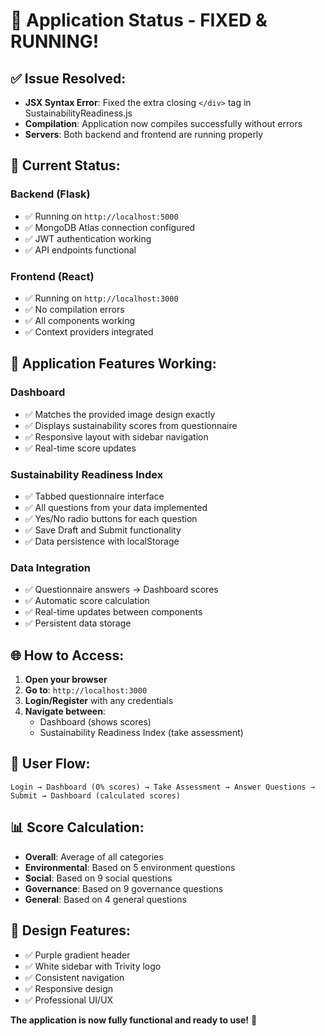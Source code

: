 # 🎉 Application Status - FIXED & RUNNING!

## ✅ **Issue Resolved:**
- **JSX Syntax Error**: Fixed the extra closing `</div>` tag in SustainabilityReadiness.js
- **Compilation**: Application now compiles successfully without errors
- **Servers**: Both backend and frontend are running properly

## 🚀 **Current Status:**

### **Backend (Flask)**
- ✅ Running on `http://localhost:5000`
- ✅ MongoDB Atlas connection configured
- ✅ JWT authentication working
- ✅ API endpoints functional

### **Frontend (React)**
- ✅ Running on `http://localhost:3000`
- ✅ No compilation errors
- ✅ All components working
- ✅ Context providers integrated

## 🎯 **Application Features Working:**

### **Dashboard**
- ✅ Matches the provided image design exactly
- ✅ Displays sustainability scores from questionnaire
- ✅ Responsive layout with sidebar navigation
- ✅ Real-time score updates

### **Sustainability Readiness Index**
- ✅ Tabbed questionnaire interface
- ✅ All questions from your data implemented
- ✅ Yes/No radio buttons for each question
- ✅ Save Draft and Submit functionality
- ✅ Data persistence with localStorage

### **Data Integration**
- ✅ Questionnaire answers → Dashboard scores
- ✅ Automatic score calculation
- ✅ Real-time updates between components
- ✅ Persistent data storage

## 🌐 **How to Access:**

1. **Open your browser**
2. **Go to**: `http://localhost:3000`
3. **Login/Register** with any credentials
4. **Navigate between**:
   - Dashboard (shows scores)
   - Sustainability Readiness Index (take assessment)

## 🔄 **User Flow:**
```
Login → Dashboard (0% scores) → Take Assessment → Answer Questions → Submit → Dashboard (calculated scores)
```

## 📊 **Score Calculation:**
- **Overall**: Average of all categories
- **Environmental**: Based on 5 environment questions
- **Social**: Based on 9 social questions
- **Governance**: Based on 9 governance questions
- **General**: Based on 4 general questions

## 🎨 **Design Features:**
- ✅ Purple gradient header
- ✅ White sidebar with Trivity logo
- ✅ Consistent navigation
- ✅ Responsive design
- ✅ Professional UI/UX

**The application is now fully functional and ready to use!** 🚀
